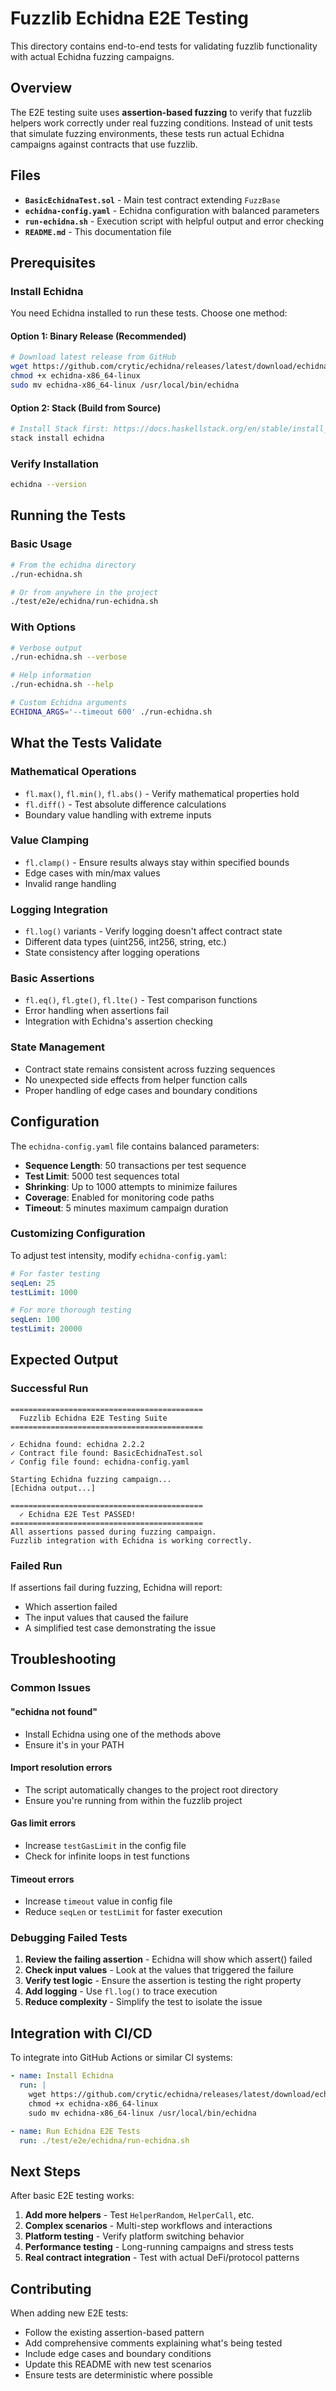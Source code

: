 # Fuzzlib Echidna E2E Testing

This directory contains end-to-end tests for validating fuzzlib functionality with actual Echidna fuzzing campaigns.

## Overview

The E2E testing suite uses **assertion-based fuzzing** to verify that fuzzlib helpers work correctly under real fuzzing conditions. Instead of unit tests that simulate fuzzing environments, these tests run actual Echidna campaigns against contracts that use fuzzlib.

## Files

- **`BasicEchidnaTest.sol`** - Main test contract extending `FuzzBase`
- **`echidna-config.yaml`** - Echidna configuration with balanced parameters  
- **`run-echidna.sh`** - Execution script with helpful output and error checking
- **`README.md`** - This documentation file

## Prerequisites

### Install Echidna

You need Echidna installed to run these tests. Choose one method:

#### Option 1: Binary Release (Recommended)
```bash
# Download latest release from GitHub
wget https://github.com/crytic/echidna/releases/latest/download/echidna-x86_64-linux
chmod +x echidna-x86_64-linux
sudo mv echidna-x86_64-linux /usr/local/bin/echidna
```

#### Option 2: Stack (Build from Source)
```bash
# Install Stack first: https://docs.haskellstack.org/en/stable/install_and_upgrade/
stack install echidna
```

### Verify Installation
```bash
echidna --version
```

## Running the Tests

### Basic Usage
```bash
# From the echidna directory
./run-echidna.sh

# Or from anywhere in the project
./test/e2e/echidna/run-echidna.sh
```

### With Options
```bash
# Verbose output
./run-echidna.sh --verbose

# Help information
./run-echidna.sh --help

# Custom Echidna arguments
ECHIDNA_ARGS='--timeout 600' ./run-echidna.sh
```

## What the Tests Validate

### Mathematical Operations
- `fl.max()`, `fl.min()`, `fl.abs()` - Verify mathematical properties hold
- `fl.diff()` - Test absolute difference calculations
- Boundary value handling with extreme inputs

### Value Clamping  
- `fl.clamp()` - Ensure results always stay within specified bounds
- Edge cases with min/max values
- Invalid range handling

### Logging Integration
- `fl.log()` variants - Verify logging doesn't affect contract state
- Different data types (uint256, int256, string, etc.)
- State consistency after logging operations

### Basic Assertions
- `fl.eq()`, `fl.gte()`, `fl.lte()` - Test comparison functions
- Error handling when assertions fail
- Integration with Echidna's assertion checking

### State Management
- Contract state remains consistent across fuzzing sequences
- No unexpected side effects from helper function calls
- Proper handling of edge cases and boundary conditions

## Configuration

The `echidna-config.yaml` file contains balanced parameters:

- **Sequence Length**: 50 transactions per test sequence
- **Test Limit**: 5000 test sequences total  
- **Shrinking**: Up to 1000 attempts to minimize failures
- **Coverage**: Enabled for monitoring code paths
- **Timeout**: 5 minutes maximum campaign duration

### Customizing Configuration

To adjust test intensity, modify `echidna-config.yaml`:

```yaml
# For faster testing
seqLen: 25
testLimit: 1000

# For more thorough testing  
seqLen: 100
testLimit: 20000
```

## Expected Output

### Successful Run
```
===========================================
  Fuzzlib Echidna E2E Testing Suite       
===========================================

✓ Echidna found: echidna 2.2.2
✓ Contract file found: BasicEchidnaTest.sol
✓ Config file found: echidna-config.yaml

Starting Echidna fuzzing campaign...
[Echidna output...]

===========================================
  ✓ Echidna E2E Test PASSED!             
===========================================
All assertions passed during fuzzing campaign.
Fuzzlib integration with Echidna is working correctly.
```

### Failed Run
If assertions fail during fuzzing, Echidna will report:
- Which assertion failed
- The input values that caused the failure
- A simplified test case demonstrating the issue

## Troubleshooting

### Common Issues

#### "echidna not found"
- Install Echidna using one of the methods above
- Ensure it's in your PATH

#### Import resolution errors
- The script automatically changes to the project root directory
- Ensure you're running from within the fuzzlib project

#### Gas limit errors
- Increase `testGasLimit` in the config file
- Check for infinite loops in test functions

#### Timeout errors
- Increase `timeout` value in config file
- Reduce `seqLen` or `testLimit` for faster execution

### Debugging Failed Tests

1. **Review the failing assertion** - Echidna will show which assert() failed
2. **Check input values** - Look at the values that triggered the failure
3. **Verify test logic** - Ensure the assertion is testing the right property
4. **Add logging** - Use `fl.log()` to trace execution
5. **Reduce complexity** - Simplify the test to isolate the issue

## Integration with CI/CD

To integrate into GitHub Actions or similar CI systems:

```yaml
- name: Install Echidna
  run: |
    wget https://github.com/crytic/echidna/releases/latest/download/echidna-x86_64-linux
    chmod +x echidna-x86_64-linux
    sudo mv echidna-x86_64-linux /usr/local/bin/echidna

- name: Run Echidna E2E Tests
  run: ./test/e2e/echidna/run-echidna.sh
```

## Next Steps

After basic E2E testing works:

1. **Add more helpers** - Test `HelperRandom`, `HelperCall`, etc.
2. **Complex scenarios** - Multi-step workflows and interactions
3. **Platform testing** - Verify platform switching behavior
4. **Performance testing** - Long-running campaigns and stress tests
5. **Real contract integration** - Test with actual DeFi/protocol patterns

## Contributing

When adding new E2E tests:

- Follow the existing assertion-based pattern
- Add comprehensive comments explaining what's being tested
- Include edge cases and boundary conditions
- Update this README with new test scenarios
- Ensure tests are deterministic where possible